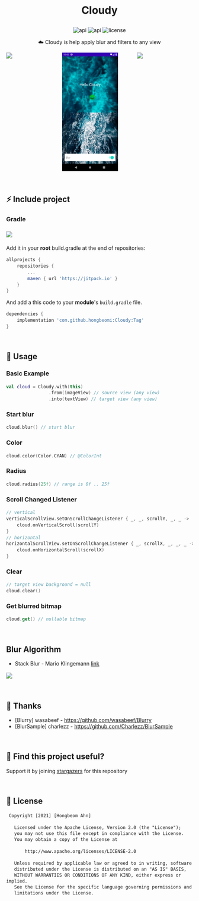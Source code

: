 # <p align="center">Cloudy</p>
<p align="center">
<img alt="api" src="https://img.shields.io/badge/API-21%2B-green?logo=android"/>
<img alt="api" src="https://img.shields.io/github/workflow/status/hongbeomi/Cloudy/Android%20CI?color=dark%20green"/>
<img alt="license" src="https://img.shields.io/github/license/hongbeomi/cloudy?color=blue&logo=apache"/>
</p>
<p align="center">☁️ Cloudy is help apply blur and filters to any view</p>

<img src="https://github.com/hongbeomi/Cloudy/blob/master/image/sample_cloudy.gif" align="left" width="30%"></img>  <img src="https://github.com/hongbeomi/Cloudy/blob/master/image/cloudy_blue.png" align="center" width="30%"></img>  <img src="https://github.com/hongbeomi/Cloudy/blob/master/image/cloudy_darkgray.png" align="right" width="30%"></img> 

<br/>

## ⚡️ Include project   

### Gradle 

### [![](https://jitpack.io/v/hongbeomi/Cloudy.svg)](https://jitpack.io/#hongbeomi/Cloudy)

Add it in your **root** build.gradle at the end of repositories:

```groovy
allprojects {
    repositories {
        ...
        maven { url 'https://jitpack.io' }
    }
}
```

And add a this code to your **module**'s `build.gradle` file.

```groovy
dependencies {
    implementation 'com.github.hongbeomi:Cloudy:Tag'
}
```

<br/>

## 👀 Usage

### Basic Example

```kotlin
val cloud = Cloudy.with(this)
                .from(imageView) // source view (any view)
                .into(textView) // target view (any view)
```

### Start blur

```kotlin
cloud.blur() // start blur
```

### Color

```kotlin
cloud.color(Color.CYAN) // @ColorInt
```

### Radius

```kotlin
cloud.radius(25f) // range is 0f .. 25f
```

### Scroll Changed Listener

```kotlin
// vertical
verticalScrollView.setOnScrollChangeListener { _, _, scrollY, _, _ ->
    cloud.onVerticalScroll(scrollY)                                      
}
// horizontal 
horizontalScrollView.setOnScrollChangeListener { _, scrollX, _, _, _ ->
    cloud.onHorizontalScroll(scrollX)                                      
}
```

### Clear

```kotlin
// target view background = null
cloud.clear()
```

### Get blurred bitmap

```kotlin
cloud.get() // nullable bitmap
```

<br/>

## Blur Algorithm

- Stack Blur - Mario Klingemann [link](https://underdestruction.com/2004/02/25/stackblur-2004/)

<img src="https://underdestruction.com/wordpress/wp-content/uploads/2016/02/StackBlur01.png" align="center" width="50%"></img>

<br/>

## 🙌 Thanks

- [Blurry] wasabeef -  https://github.com/wasabeef/Blurry
- [BlurSample] charlezz - https://github.com/Charlezz/BlurSample

<br/>

## 🌟 Find this project useful?

Support it by joining [stargazers](https://github.com/hongbeomi/Cloudy/stargazers) for this repository

<br/>

## 📝 License

```
 Copyright [2021] [Hongbeom Ahn]

   Licensed under the Apache License, Version 2.0 (the "License");
   you may not use this file except in compliance with the License.
   You may obtain a copy of the License at

       http://www.apache.org/licenses/LICENSE-2.0

   Unless required by applicable law or agreed to in writing, software
   distributed under the License is distributed on an "AS IS" BASIS,
   WITHOUT WARRANTIES OR CONDITIONS OF ANY KIND, either express or implied.
   See the License for the specific language governing permissions and
   limitations under the License.
```



### 